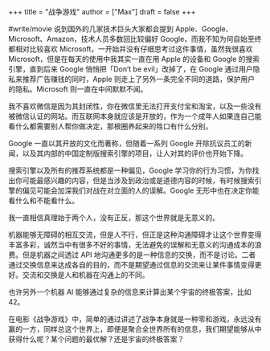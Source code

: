 +++
title = "战争游戏"
author = ["Max"]
draft = false
+++

\#write/movie
说到国外的几家技术巨头大家都会提到 Apple、Google、Microsoft、Amazon，技术人员多数回比较偏好 Google，而我不知为何自始至终都相对比较喜欢 Microsoft，一开始并没有仔细思考过这件事情，虽然我很喜欢 Microsoft，但是在每天的使用中我其实一直在用 Apple 的设备和 Google 的搜索引擎，直到后来 Google 悄悄把「Don’t be evil」改掉了，在 Google 通过用户隐私来推荐广告赚钱的同时，Apple 则走上了另外一条完全不同的道路，保护用户的隐私。Microsoft 则一直在中间默默不闻。

我不喜欢微信是因为其封闭性，你在微信里无法打开支付宝和淘宝，以及一些没有被微信认证的网站。而互联网本身就应该是开放的，作为一个成年人如果连自己能看什么都需要别人帮你做决定，那根圈养起来的牲口有什么分别。

Google 一直以其开放的文化而著称，但随着一系列 Google 开除抗议员工的新闻，以及其内部的中国定制版搜索引擎的项目，让人对其的评价也开始下降。

搜索引擎以及所有的推荐系统都是一种偏见，Google 学习你的行为习惯，为你找出你可能最感兴趣的内容，但是当涉及到政治或是道德内容的时候，有时候搜索引擎的偏见可能会加深我们对战在对立面的人的误解。Google 无形中也在决定你能看什么和不能看什么。

我一直相信真理始于两个人，没有正反，那这个世界就是无意义的。

机器能够无障碍的相互交流，但是人不行，但正是这种沟通障碍才让这个世界变得丰富多彩，诚然当中有很多不好的事情，无法避免的误解和无意义的沟通成本的浪费。但是机器之间透过 API 地沟通更多的是一种信息的交换，而不是讨论。二者通过交换信息来达成各自的目的，而不是期望通过信息的交流来让某件事情变得更好。交流和交换是人和机器在沟通上的不同。

也许另外一个机器 AI 能够通过复杂的信息来计算出某个宇宙的终极答案，比如 42。

在电影《战争游戏》中，简单的通过讲述了战争本身就是一种零和游戏，永远没有赢的一方，同样总这个世界上，即便是聚合全世界所有的信息，我们期望能够从中获得什么呢？某个问题的最优解？还是宇宙的终极答案？
